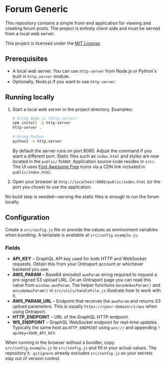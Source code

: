 # Forum Generic

This repository contains a simple front-end application for viewing and creating forum posts. The project is entirely client-side and must be served from a local web server.

This project is licensed under the [MIT License](LICENSE).

## Prerequisites

- A local web server. You can use `http-server` from Node.js or Python's built in `http.server` module.
- Optionally, Node.js if you want to use `http-server`.

## Running locally

1. Start a local web server in the project directory. Examples:

   ```bash
   # Using Node.js (http-server)
   npm install -g http-server
   http-server .

   # Using Python
   python3 -m http.server
   ```

   By default the server runs on port 8080. Adjust the command if you want a different port.
Static files such as `index.html` and styles are now located in the `public/` folder. Application source code resides in `src/`.
The UI uses [Font Awesome Free](https://fontawesome.com/) icons via a CDN link included in `public/index.html`.

2. Open your browser at `http://localhost:8080/public/index.html` (or the port you chose) to use the application.

No build step is needed—serving the static files is enough to run the forum locally.

## Configuration

Create a `src/config.js` file or provide the values as environment variables when bundling. A template is available at `src/config.example.js`.

### Fields

- **API_KEY** – GraphQL API key used for both HTTP and WebSocket requests. Obtain this from your Ontraport account or whichever backend you use.
- **AWS_PARAM** – Base64 encoded `awsParam` string required to request a pre-signed S3 upload URL. On an Ontraport page you can read this value from `window.awsParam`. The helper functions `decodeAwsParam()` and `encodeAwsParam()` in `src/utils/handleFile.js` illustrate how to work with it.
- **AWS_PARAM_URL** – Endpoint that receives the `awsParam` and returns S3 upload parameters. This is usually `https://<your-domain>/s/aws` when using Ontraport.
- **HTTP_ENDPOINT** – URL of the GraphQL HTTP endpoint.
- **WS_ENDPOINT** – GraphQL WebSocket endpoint for real-time updates. Typically the same host as `HTTP_ENDPOINT` using `wss://` and appending `?apiKey=YOUR_API_KEY`.

When running in the browser without a bundler, copy `src/config.example.js` to `src/config.js` and fill in your actual values. The repository's `.gitignore` already excludes `src/config.js` so your secrets stay out of version control.
